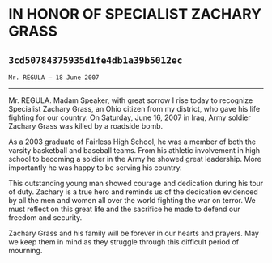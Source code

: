 # IN HONOR OF SPECIALIST ZACHARY GRASS
## `3cd50784375935d1fe4db1a39b5012ec`
`Mr. REGULA — 18 June 2007`

---


Mr. REGULA. Madam Speaker, with great sorrow I rise today to 
recognize Specialist Zachary Grass, an Ohio citizen from my district, 
who gave his life fighting for our country. On Saturday, June 16, 2007 
in Iraq, Army soldier Zachary Grass was killed by a roadside bomb.

As a 2003 graduate of Fairless High School, he was a member of both 
the varsity basketball and baseball teams. From his athletic 
involvement in high school to becoming a soldier in the Army he showed 
great leadership. More importantly he was happy to be serving his 
country.

This outstanding young man showed courage and dedication during his 
tour of duty. Zachary is a true hero and reminds us of the dedication 
evidenced by all the men and women all over the world fighting the war 
on terror. We must reflect on this great life and the sacrifice he made 
to defend our freedom and security.

Zachary Grass and his family will be forever in our hearts and 
prayers. May we keep them in mind as they struggle through this 
difficult period of mourning.
